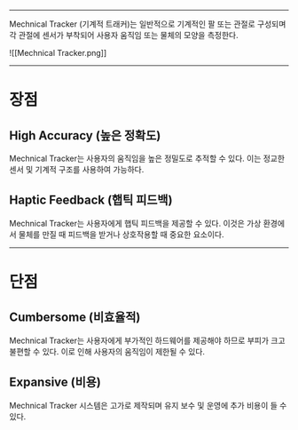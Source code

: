 
---
Mechnical Tracker (기계적 트래커)는 일반적으로 기계적인 팔 또는 관절로 구성되며 각 관절에 센서가 부착되어 사용자 움직임 또는 물체의 모양을 측정한다.

![[Mechnical Tracker.png]]

---
# 장점
## High Accuracy (높은 정확도)

Mechnical Tracker는 사용자의 움직임을 높은 정밀도로 추적할 수 있다. 이는 정교한 센서 및 기계적 구조를 사용하여 가능하다.
## Haptic Feedback (햅틱 피드백)

Mechnical Tracker는 사용자에게 햅틱 피드백을 제공할 수 있다. 이것은 가상 환경에서 물체를 만질 때 피드백을 받거나 상호작용할 때 중요한 요소이다.

---
# 단점
## Cumbersome (비효율적)

Mechnical Tracker는 사용자에게 부가적인 하드웨어를 제공해야 하므로 부피가 크고 불편할 수 있다. 이로 인해 사용자의 움직임이 제한될 수 있다.
## Expansive (비용)

Mechnical Tracker 시스템은 고가로 제작되며 유지 보수 및 운영에 추가 비용이 들 수 있다.